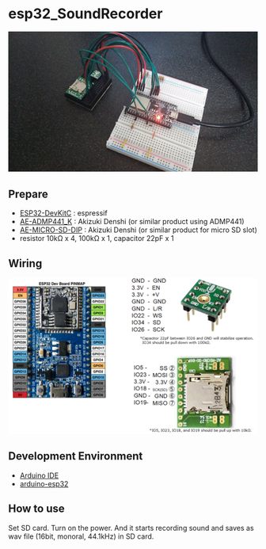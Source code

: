# esp32_SoundRecorder
![board](doc/DSC_0074.JPG)

## Prepare
- [ESP32-DevKitC](https://www.espressif.com/en/products/hardware/esp32-devkitc/overview)  : espressif
- [AE-ADMP441_K](http://akizukidenshi.com/catalog/g/gK-06864/) : Akizuki Denshi (or similar product using ADMP441)
- [AE-MICRO-SD-DIP](http://akizukidenshi.com/catalog/g/gK-05488/) : Akizuki Denshi (or similar product for micro SD slot)
- resistor 10kΩ x 4, 100kΩ x 1, capacitor 22pF x 1

## Wiring
![wiring1](doc/wiring.png)

## Development Environment
- [Arduino IDE](https://www.arduino.cc/en/main/software)
- [arduino-esp32](https://github.com/espressif/arduino-esp32)

## How to use
Set SD card. Turn on the power. And it starts recording sound and saves as wav file (16bit, monoral, 44.1kHz) in SD card.
